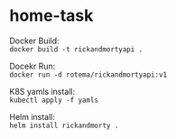 # home-task

Docker Build:  
`docker build -t rickandmortyapi .`  

Docekr Run:  
`docker run -d rotema/rickandmortyapi:v1`  

K8S yamls install:  
`kubectl apply -f yamls`  

Helm install:  
`helm install rickandmorty .`